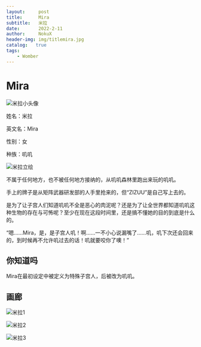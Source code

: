 ```yaml
---
layout:     post
title:      Mira
subtitle:   米拉
date:       2022-2-11
author:     NokuX
header-img: img/titlemira.jpg
catalog:   true
tags:
    - Womber
---
```

# Mira

![米拉小头像]({{site.baseurl}}/img-post/mira.jpg)

姓名：米拉

英文名：Mira

性别：女

种族：叽叽

![米拉立绘]({{site.baseurl}}/img-post/mira.png)

不属于任何地方，也不被任何地方接纳的，从叽叽森林里跑出来玩的叽叽。

手上的牌子是从矩阵武器研发部的人手里抢来的，但“ZIZUU”是自己写上去的。

是为了让子宫人们知道叽叽不全是恶心的肉泥呢？还是为了让全世界都知道叽叽这种生物的存在与可怖呢？至少在现在这段时间里，还是搞不懂她的目的到底是什么的。

“嗯……Mira，是，是子宫人叽！啊……一不小心说漏嘴了……叽，叽下次还会回来的，到时候再不允许叽过去的话！叽就要咬你了噢！”

## 你知道吗

Mira在最初设定中被定义为特殊子宫人，后被改为叽叽。

## 画廊

![米拉1]({{site.baseurl}}/img-post/mira%20(1).png)

![米拉2]({{site.baseurl}}/img-post/mira%20(2).png)

![米拉3]({{site.baseurl}}/img-post/mira%20(3).png)
